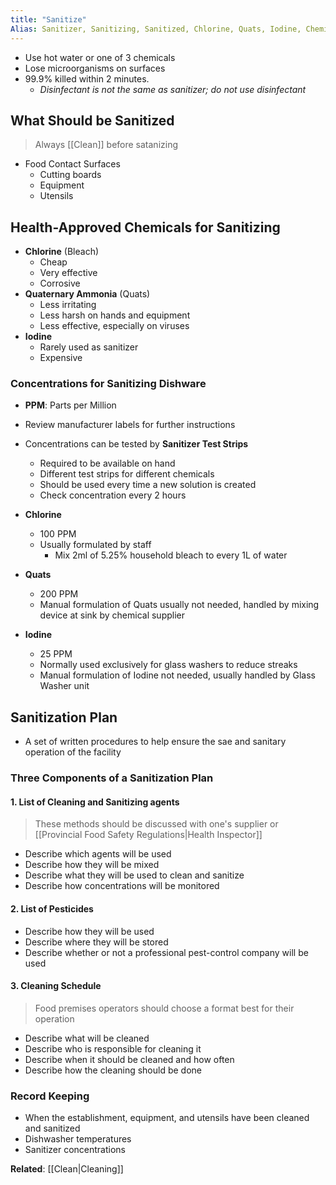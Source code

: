 ```yaml
---
title: "Sanitize"
Alias: Sanitizer, Sanitizing, Sanitized, Chlorine, Quats, Iodine, Chemicals
---
```


* Use hot water or one of 3 chemicals
* Lose microorganisms on surfaces
* 99.9% killed within 2 minutes. 
	* *Disinfectant is not the same as sanitizer; do not use disinfectant*

## What Should be Sanitized

> Always [[Clean]] before satanizing

- Food Contact Surfaces
	- Cutting boards
	- Equipment
	- Utensils

## Health-Approved Chemicals for Sanitizing

- **Chlorine** (Bleach)
	- Cheap
	- Very effective 
	- Corrosive
- **Quaternary Ammonia** (Quats)
	- Less irritating
	- Less harsh on hands and equipment
	- Less effective, especially on viruses
- **Iodine**
	- Rarely used as sanitizer
	- Expensive

### Concentrations for Sanitizing Dishware

- **PPM**: Parts per Million
- Review manufacturer labels for further instructions
- Concentrations can be tested by **Sanitizer Test Strips**
	- Required to be available on hand
	- Different test strips for different chemicals
	- Should be used every time a new solution is created
	- Check concentration every 2 hours

- **Chlorine**
	- 100 PPM
	- Usually formulated by staff
		- Mix 2ml of 5.25% household bleach to every 1L of water
- **Quats**
	- 200 PPM
	- Manual formulation of Quats usually not needed, handled by mixing device at sink by chemical supplier
- **Iodine**
	- 25 PPM
	- Normally used exclusively for glass washers to reduce streaks
	- Manual formulation of Iodine not needed, usually handled by Glass Washer unit

## Sanitization Plan

- A set of written procedures to help ensure the sae and sanitary operation of the facility

### Three Components of a Sanitization Plan 

#### 1. List of Cleaning and Sanitizing agents

> These methods should be discussed with one's supplier or [[Provincial Food Safety Regulations|Health Inspector]]

- Describe which agents will be used
- Describe how they will be mixed
- Describe what they will be used to clean and sanitize
- Describe how concentrations will be monitored

#### 2. List of Pesticides

- Describe how they will be used
- Describe where they will be stored
- Describe whether or not a professional pest-control company will be used

#### 3. Cleaning Schedule

> Food premises operators should choose a format best for their operation

- Describe what will be cleaned
- Describe who is responsible for cleaning it
- Describe when it should be cleaned and how often
- Describe how the cleaning should be done

### Record Keeping

- When the establishment, equipment, and utensils have been cleaned and sanitized
- Dishwasher temperatures
- Sanitizer concentrations

**Related**: [[Clean|Cleaning]]